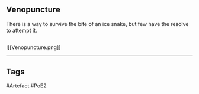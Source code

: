 ## Venopuncture
There is a way to survive the bite of an ice snake,
but few have the resolve to attempt it.
##
![[Venopuncture.png]]

---
## Tags
#Artefact
#PoE2